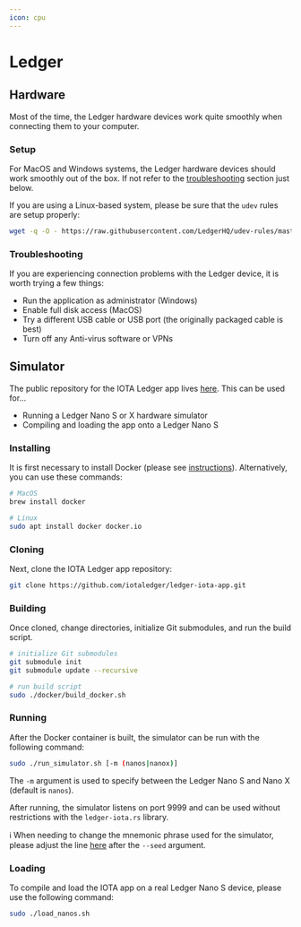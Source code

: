 ```yaml
---
icon: cpu
---
```


# Ledger

## Hardware

Most of the time, the Ledger hardware devices work quite smoothly when connecting them to your computer.

### Setup

For MacOS and Windows systems, the Ledger hardware devices should work smoothly out of the box. If not refer to the [troubleshooting](#troubleshooting) section just below.

If you are using a Linux-based system, please be sure that the `udev` rules are setup properly:

```bash
wget -q -O - https://raw.githubusercontent.com/LedgerHQ/udev-rules/master/add_udev_rules.sh | sudo bash
```

### Troubleshooting

If you are experiencing connection problems with the Ledger device, it is worth trying a few things:

- Run the application as administrator (Windows)
- Enable full disk access (MacOS)
- Try a different USB cable or USB port (the originally packaged cable is best)
- Turn off any Anti-virus software or VPNs

## Simulator

The public repository for the IOTA Ledger app lives [here](https://github.com/iotaledger/ledger-iota-app). This can be used for...

- Running a Ledger Nano S or X hardware simulator
- Compiling and loading the app onto a Ledger Nano S

### Installing

It is first necessary to install Docker (please see [instructions](https://docs.docker.com/get-docker/)). Alternatively, you can use these commands:

```bash
# MacOS
brew install docker

# Linux
sudo apt install docker docker.io
```

### Cloning

Next, clone the IOTA Ledger app repository:

```bash
git clone https://github.com/iotaledger/ledger-iota-app.git
```

### Building

Once cloned, change directories, initialize Git submodules, and run the build script.

```bash
# initialize Git submodules
git submodule init
git submodule update --recursive

# run build script
sudo ./docker/build_docker.sh
```

### Running

After the Docker container is built, the simulator can be run with the following command:

```bash
sudo ./run_simulator.sh [-m (nanos|nanox)]
```

The `-m` argument is used to specify between the Ledger Nano S and Nano X (default is `nanos`).

After running, the simulator listens on port 9999 and can be used without restrictions with the `ledger-iota.rs` library.

:information_source: When needing to change the mnemonic phrase used for the simulator, please adjust the line [here](https://github.com/iotaledger/ledger-iota-app/blob/develop/docker/run_simulator.sh#L64) after the `--seed` argument.

### Loading

To compile and load the IOTA app on a real Ledger Nano S device, please use the following command:

```bash
sudo ./load_nanos.sh
```
